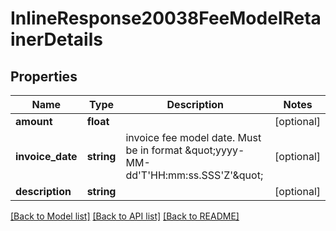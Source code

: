 # InlineResponse20038FeeModelRetainerDetails

## Properties
Name | Type | Description | Notes
------------ | ------------- | ------------- | -------------
**amount** | **float** |  | [optional] 
**invoice_date** | **string** | invoice fee model date. Must be in format \&quot;yyyy-MM-dd&#x27;T&#x27;HH:mm:ss.SSS&#x27;Z&#x27;\&quot; | [optional] 
**description** | **string** |  | [optional] 

[[Back to Model list]](../../README.md#documentation-for-models) [[Back to API list]](../../README.md#documentation-for-api-endpoints) [[Back to README]](../../README.md)

